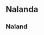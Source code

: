 # 
## Nalanda
### Naland
#### 
##### 
###### 
##### 
#### 
### 
## 
# 
##
###
####
#####
######
#####
####
###
##
#
##
###
####
#####
######
#####
####
###
##
#
